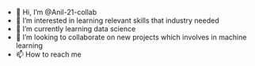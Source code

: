 - 👋 Hi, I’m @Anil-21-collab
- 👀 I’m interested in learning relevant skills that industry needed
- 🌱 I’m currently learning data science
- 💞️ I’m looking to collaborate on new projects which involves in machine learning
- 📫 How to reach me 

<!---
Anil-21-collab/Anil-21-collab is a ✨ special ✨ repository because its `README.md` (this file) appears on your GitHub profile.
You can click the Preview link to take a look at your changes.
--->
